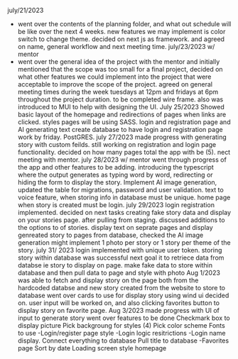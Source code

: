 july/21/2023
- went over the contents of the planning folder, and what out schedule will be like over the next 4 weeks. new features we may implement is color switch to change theme. decided on next js as framework. and agreed on name, general workflow and next meeting time. 
july/23/2023 w/ mentor
- went over the general idea of the project with the mentor and initially mentioned that the scope was too small for a final project, decided on what other features we could implement into the project that were acceptable to improve the scope of the project. agreed on general meeting times during the week tuesdays at 12pm and fridays at 6pm throughout the project duration. to be completed wire frame. also was introduced to MUI to help with designing the UI.
July 25/2023
Showed basic layout of the homepage and redirections of pages when links are clicked. styles pages will be using SASS. login and registration page and AI generating text create database to have login and registration page work by friday. PostGRES.
july 27/2023
made progress with generating story with custom feilds. still working on registration and login page functionality. decided on how many pages total the app with be (5). nect meeting with mentor. 
july 28/2023 w/ mentor 
went through progress of the app and other features to be adding.
introducing the typescript where the output generates as typing word by word, redirecting or hiding the form to display the story. Implement AI image generation, updated the table for migrations, password and user validation. text to voice feature, when storing info in database must be unique. home page when story is created must be login. 
july 29/2023
login registration implemented. decided on next tasks creating fake story data and display on your stories page. after pulling from staging. discussed additions to the options to of stories. display text on seprate pages and display genreated story to pages from database, checked the AI image generation might implement 1 photo per story or 1 story per theme of the story. 
july 31/ 2023
login implemented with unique user token. storing story within database was successful next goal it to retriece data from databse ie story to display on page. make fake data to store within database and then pull data to page and style with photo
Aug 1/2023
was able to fetch and display story on the page both from the hardcoded databse and new story created from the website to store to database went over cards to use for display story using wind ui decided on. user input will be worked on, and also clicking favorites button to display story on favorite page. 
Aug 3/2023
made progress with UI of input to generate story went over features to be done 
Checkmark box to display picture
Pick backgroung for styles (4) 
Pick color scheme
Fonts to use
-Login/register page style
-Login logic resitrictions
-Login name display.
Connect everything to database
Pull title to database
-Favorites page 
Sort by date 
Loading screen style homepage
